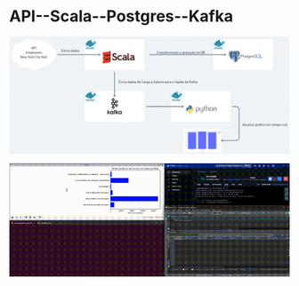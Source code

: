 # API--Scala--Postgres--Kafka

![Arquitetura](https://github.com/rodrigofjorge77/API--Scala--Postgres--Kafka/blob/main/arquitetura.png)

![Exemplo](https://github.com/rodrigofjorge77/API--Scala--Postgres--Kafka/blob/main/output.gif)
